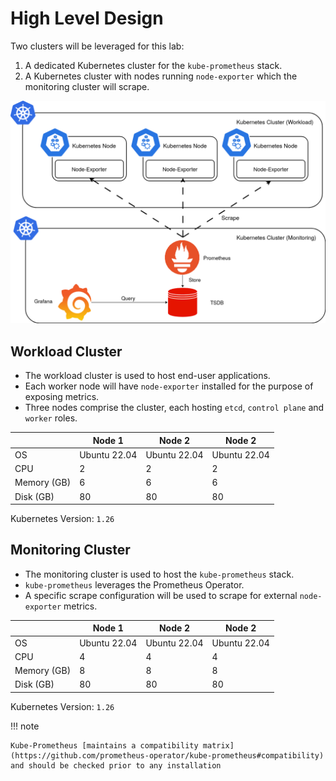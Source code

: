# High Level Design

Two clusters will be leveraged for this lab:

1. A dedicated Kubernetes cluster for the `kube-prometheus` stack.
2. A Kubernetes cluster with nodes running `node-exporter` which the monitoring cluster will scrape.

![img.png](../Images/prometheus-architecture.png)

## Workload Cluster

* The workload cluster is used to host end-user applications.
* Each worker node will have `node-exporter` installed for the purpose of exposing metrics.
* Three nodes comprise the cluster, each hosting `etcd`, `control plane` and `worker` roles.

|             | Node 1       | Node 2       | Node 2       |
|-------------|--------------|--------------|--------------|
| OS          | Ubuntu 22.04 | Ubuntu 22.04 | Ubuntu 22.04 |
| CPU         | 2            | 2            | 2            |
| Memory (GB) | 6            | 6            | 6            |
| Disk (GB)   | 80           | 80           | 80           |

Kubernetes Version: `1.26`

## Monitoring Cluster

* The monitoring cluster is used to host the `kube-prometheus` stack.
* `kube-prometheus` leverages the Prometheus Operator.
* A specific scrape configuration will be used to scrape for external `node-exporter` metrics.

|             | Node 1       | Node 2       | Node 2       |
|-------------|--------------|--------------|--------------|
| OS          | Ubuntu 22.04 | Ubuntu 22.04 | Ubuntu 22.04 |
| CPU         | 4            | 4            | 4            |
| Memory (GB) | 8            | 8            | 8            |
| Disk (GB)   | 80           | 80           | 80           |

Kubernetes Version: `1.26`

!!! note

    Kube-Prometheus [maintains a compatibility matrix](https://github.com/prometheus-operator/kube-prometheus#compatibility)
    and should be checked prior to any installation
    